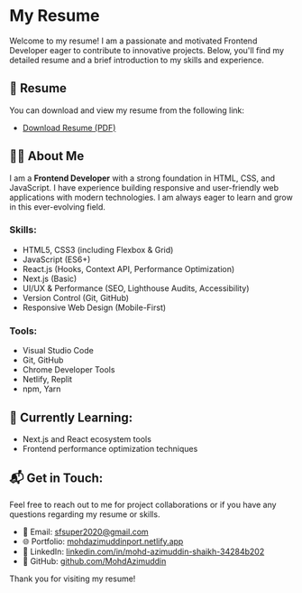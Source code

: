 # My Resume

Welcome to my resume! I am a passionate and motivated Frontend Developer eager to contribute to innovative projects. Below, you'll find my detailed resume and a brief introduction to my skills and experience.

## 📄 Resume

You can download and view my resume from the following link:

- [Download Resume (PDF)](https://github.com/MohdAzimuddin/resume/raw/main/Mohd_Azimuddin_Frontend_resume_updated.pdf)

## 👨‍💻 About Me

I am a **Frontend Developer** with a strong foundation in HTML, CSS, and JavaScript. I have experience building responsive and user-friendly web applications with modern technologies. I am always eager to learn and grow in this ever-evolving field.

### Skills:
- HTML5, CSS3 (including Flexbox & Grid)
- JavaScript (ES6+)
- React.js (Hooks, Context API, Performance Optimization)
- Next.js (Basic)
- UI/UX & Performance (SEO, Lighthouse Audits, Accessibility)
- Version Control (Git, GitHub)
- Responsive Web Design (Mobile-First)

### Tools:
- Visual Studio Code
- Git, GitHub
- Chrome Developer Tools
- Netlify, Replit
- npm, Yarn

## 🌱 Currently Learning:
- Next.js and React ecosystem tools
- Frontend performance optimization techniques

## 📬 Get in Touch:
Feel free to reach out to me for project collaborations or if you have any questions regarding my resume or skills.

- 📧 Email: [sfsuper2020@gmail.com](mailto:sfsuper2020@gmail.com)
- 🌐 Portfolio: [mohdazimuddinport.netlify.app](https://mohdazimuddinport.netlify.app)
- 🔗 LinkedIn: [linkedin.com/in/mohd-azimuddin-shaikh-34284b202](https://www.linkedin.com/in/mohd-azimuddin-shaikh-34284b202)
- 🔗 GitHub: [github.com/MohdAzimuddin](https://github.com/MohdAzimuddin)

Thank you for visiting my resume!
